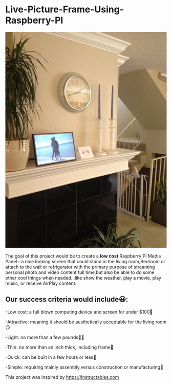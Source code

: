 # Live-Picture-Frame-Using-Raspberry-PI

![Review](/images/main.jpg)

The goal of this project would be to create a **low
cost** Raspberry Pi Media Panel--a nice looking screen that could stand in the living room,Bedroom or attach to the wall or refrigerator with the primary purpose of streaming personal photo and video content full time,but also be able to do some other cool things when needed...like show the weather, play a movie, play music, or receive AirPlay content.

## Our success criteria would include:smiley::

-Low cost: a full blown computing device and screen for under $100:sneezing_face:

-Attractive: meaning it should be aesthetically acceptable for the living room:smirk:

-Light: no more than a few pounds:massage_man:

-Thin: no more than an inch thick, including frame:iphone:

-Quick: can be built in a few hours or less:thinking:

-Simple: requiring mainly assembly,versus construction or manufacturing:pushpin:

This project was inspired by https://instructables.com
